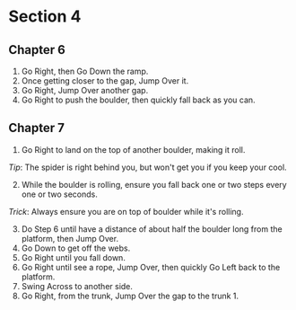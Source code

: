 # Section 4

## Chapter 6

1. Go Right, then Go Down the ramp.
2. Once getting closer to the gap, Jump Over it.
3. Go Right, Jump Over another gap.
4. Go Right to push the boulder, then quickly fall back as you can.

## Chapter 7

1. Go Right to land on the top of another boulder, making it roll.

_Tip_: The spider is right behind you, but won't get you if you keep your cool.

2. While the boulder is rolling, ensure you fall back one or two steps every one or two seconds.

_Trick_: Always ensure you are on top of boulder while it's rolling.

3. Do Step 6 until have a distance of about half the boulder long from the platform, then Jump Over.
4. Go Down to get off the webs.
5. Go Right until you fall down.
6. Go Right until see a rope, Jump Over, then quickly Go Left back to the platform.
7. Swing Across to another side.
8. Go Right, from the trunk, Jump Over the gap to the trunk 1.
